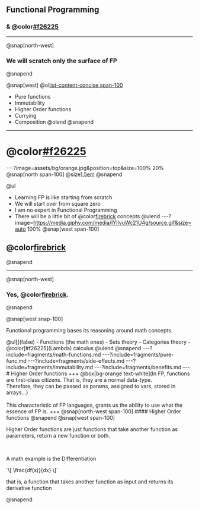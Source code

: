 ## Functional Programming
### & @color[#f26225](Lambdas)
---
@snap[north-west]
### We will scratch only the surface of FP
@snapend

@snap[west]
@ol[list-content-concise span-100](false)
- Pure functions
- Immutability
- Higher Order functions
- Currying
- Composition
@olend
@snapend
---
# @color[#f26225](DISCLAIMER)
---?image=assets/bg/orange.jpg&position=top&size=100% 20%
@snap[north span-100]
@size[1.5em](DISCLAIMER)
@snapend

@ul
- Learning FP is like starting from scratch
- We will start over from square zero
- I am no expert in Functional Programming
- There will be a little bit of @color[firebrick](math) concepts
@ulend
---?image=https://media.giphy.com/media/IYIlvuWc21U4g/source.gif&size=auto 100%
@snap[west span-100]
## @color[firebrick](MATH?!?!)
@snapend
<!-- ![angry](assets/angry-brian-opt.gif) -->
---
@snap[north-west]
### Yes, @color[firebrick](Math).
@snapend

@snap[west snap-100]
<p>Functional programming bases its reasoning around math concepts.</p>
@ul[](false)
- Functions (the math ones)
- Sets theory
- Categories theory
- @color[#f26225](Lambda) calculus
@ulend
@snapend
---?include=fragments/math-functions.md
---?include=fragments/pure-func.md
---?include=fragments/side-effects.md
---?include=fragments/immutability.md
---?include=fragments/benefits.md
---
# Higher Order functions
+++
@box[bg-orange text-white](In FP, functions are first-class citizens. That is, they are a normal data-type.<br>Therefore, they can be passed as params, assigned to vars, stored in arrays...)
<br><br>
This characteristic of FP languages, grants us the ability to use what the essence of FP is.
+++
@snap[north-west span-100]
#### Higher Order functions
@snapend
@snap[west span-100]
<p>Higher Order functions are just functions that take another function as parameters, return a new function or both.</p>
<br>
<div class="small">
<p>A math example is the Differentiation</p>
`\[
  \frac{df(x)}{dx}
\]`
<p>that is, a function that takes another function as input and returns its derivative function</p>
</div>
@snapend
